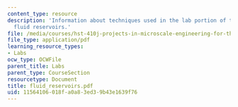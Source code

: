 ```yaml
---
content_type: resource
description: 'Information about techniques used in the lab portion of this class:
  fluid reservoirs.'
file: /media/courses/hst-410j-projects-in-microscale-engineering-for-the-life-sciences-spring-2007/11564106018fa0a83ed39b43e1639f76_fluid_reservoirs.pdf
file_type: application/pdf
learning_resource_types:
- Labs
ocw_type: OCWFile
parent_title: Labs
parent_type: CourseSection
resourcetype: Document
title: fluid_reservoirs.pdf
uid: 11564106-018f-a0a8-3ed3-9b43e1639f76
---
```


